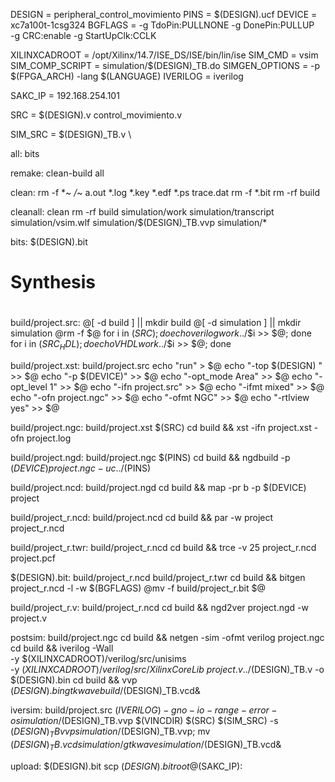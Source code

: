 DESIGN          = peripheral_control_movimiento
PINS            = $(DESIGN).ucf
DEVICE          = xc7a100t-1csg324
BGFLAGS         =  -g TdoPin:PULLNONE -g DonePin:PULLUP \
                   -g CRC:enable -g StartUpClk:CCLK

XILINXCADROOT   = /opt/Xilinx/14.7/ISE_DS/ISE/bin/lin/ise
SIM_CMD         = vsim 
SIM_COMP_SCRIPT = simulation/$(DESIGN)_TB.do
SIMGEN_OPTIONS  = -p $(FPGA_ARCH) -lang $(LANGUAGE)
IVERILOG        = iverilog

SAKC_IP         = 192.168.254.101



SRC             = $(DESIGN).v  control_movimiento.v

SIM_SRC = $(DESIGN)_TB.v          \

 
all:            bits

remake:         clean-build all

clean:
	rm -f *~ */*~ a.out *.log *.key *.edf *.ps trace.dat 
	rm -f *.bit
	rm -rf build

cleanall: clean
	rm -rf build simulation/work simulation/transcript  simulation/vsim.wlf simulation/$(DESIGN)_TB.vvp simulation/*

bits:           $(DESIGN).bit

#
# Synthesis
#
build/project.src:
	@[ -d build ] || mkdir build
	@[ -d simulation ] || mkdir simulation
	@rm -f $@
	for i in $(SRC); do echo verilog work ../$$i >> $@; done
	for i in $(SRC_HDL); do echo VHDL work ../$$i >> $@; done

build/project.xst: build/project.src
	echo "run" > $@
	echo "-top $(DESIGN) " >> $@
	echo "-p $(DEVICE)" >> $@
	echo "-opt_mode Area" >> $@
	echo "-opt_level 1" >> $@
	echo "-ifn project.src" >> $@
	echo "-ifmt mixed" >> $@
	echo "-ofn project.ngc" >> $@
	echo "-ofmt NGC" >> $@
	echo "-rtlview yes" >> $@

build/project.ngc: build/project.xst $(SRC)
	cd build && xst -ifn project.xst -ofn project.log

build/project.ngd: build/project.ngc $(PINS)
	cd build && ngdbuild -p $(DEVICE) project.ngc -uc ../$(PINS)

build/project.ncd: build/project.ngd
	cd build && map -pr b -p $(DEVICE) project

build/project_r.ncd: build/project.ncd
	cd build && par -w project project_r.ncd

build/project_r.twr: build/project_r.ncd
	cd build && trce -v 25 project_r.ncd project.pcf

$(DESIGN).bit:  build/project_r.ncd build/project_r.twr
	cd build && bitgen project_r.ncd -l -w $(BGFLAGS)
	@mv -f build/project_r.bit $@

build/project_r.v: build/project_r.ncd
	cd build &&  ngd2ver project.ngd  -w project.v

postsim: build/project.ngc
	cd build &&  netgen -sim -ofmt verilog project.ngc
	cd build && iverilog -Wall \
	-y $(XILINXCADROOT)/verilog/src/unisims \
	-y $(XILINXCADROOT)/verilog/src/XilinxCoreLib \
	project.v ../$(DESIGN)_TB.v -o $(DESIGN).bin
	cd build && vvp $(DESIGN).bin
	gtkwave build/$(DESIGN)_TB.vcd&


iversim:  build/project.src
	$(IVERILOG) -gno-io-range-error -o simulation/$(DESIGN)_TB.vvp $(VINCDIR) $(SRC) $(SIM_SRC) -s $(DESIGN)_TB
	vvp simulation/$(DESIGN)_TB.vvp; mv $(DESIGN)_TB.vcd simulation/
	gtkwave simulation/$(DESIGN)_TB.vcd&

upload: $(DESIGN).bit
	scp $(DESIGN).bit root@$(SAKC_IP): 
